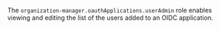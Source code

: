 The `organization-manager.oauthApplications.userAdmin` role enables viewing and editing the list of the users added to an OIDC application.

